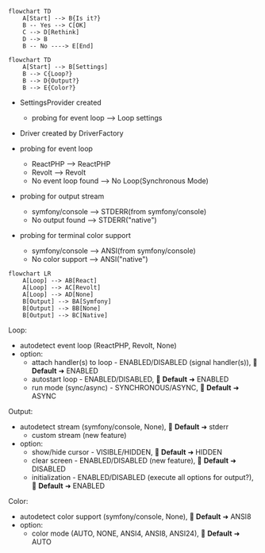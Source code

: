 ```mermaid
flowchart TD
    A[Start] --> B{Is it?}
    B -- Yes --> C[OK]
    C --> D[Rethink]
    D --> B
    B -- No ----> E[End]
```

```mermaid
flowchart TD
    A[Start] --> B[Settings] 
    B --> C{Loop?}
    B --> D{Output?}
    B --> E{Color?}
```
- SettingsProvider created 
  - probing for event loop --> Loop settings

- Driver created by DriverFactory



- probing for event loop
  - ReactPHP            --> ReactPHP
  - Revolt              --> Revolt
  - No event loop found --> No Loop(Synchronous Mode)
- probing for output stream
  - symfony/console     --> STDERR(from symfony/console)
  - No output found     --> STDERR("native")
- probing for terminal color support
  - symfony/console     --> ANSI(from symfony/console)
  - No color support    --> ANSI("native")

```mermaid
flowchart LR
    A[Loop] --> AB[React] 
    A[Loop] --> AC[Revolt] 
    A[Loop] --> AD[None]
    B[Output] --> BA[Symfony]
    B[Output] --> BB[None]
    B[Output] --> BC[Native]
```

Loop:
- autodetect event loop (ReactPHP, Revolt, None)
- option:
  - attach handler(s) to loop - ENABLED/DISABLED (signal handler(s)), 🔧 **Default** ➜ ENABLED
  - autostart loop - ENABLED/DISABLED, 🔧 **Default** ➜ ENABLED
  - run mode (sync/async) - SYNCHRONOUS/ASYNC, 🔧 **Default** ➜ ASYNC

Output:
- autodetect stream (symfony/console, None), 🔧 **Default** ➜ stderr
  - custom stream (new feature)
- option:
  - show/hide cursor - VISIBLE/HIDDEN, 🔧 **Default** ➜ HIDDEN
  - clear screen - ENABLED/DISABLED (new feature), 🔧 **Default** ➜ DISABLED
  - initialization - ENABLED/DISABLED (execute all options for output?), 🔧 **Default** ➜ ENABLED

Color:
- autodetect color support (symfony/console, None), 🔧 **Default** ➜ ANSI8
- option:
  - color mode (AUTO, NONE, ANSI4, ANSI8, ANSI24), 🔧 **Default** ➜ AUTO
